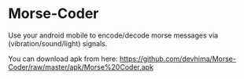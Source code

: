 # Morse-Coder
Use your android mobile to encode/decode morse messages via (vibration/sound/light) signals.

You can download apk from here:
https://github.com/devhima/Morse-Coder/raw/master/apk/Morse%20Coder.apk
